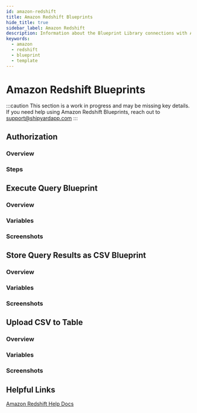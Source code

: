 ```yaml
---
id: amazon-redshift
title: Amazon Redshift Blueprints
hide_title: true
sidebar_label: Amazon Redshift
description: Information about the Blueprint Library connections with Amazon Redshift.
keywords:
  - amazon
  - redshift
  - blueprint
  - template
---
```


# Amazon Redshift Blueprints

:::caution
This section is a work in progress and may be missing key details. If you need help using Amazon Redshift Blueprints, reach out to support@shipyardapp.com
:::

## Authorization

### Overview

### Steps

## Execute Query Blueprint

### Overview

### Variables

### Screenshots

## Store Query Results as CSV Blueprint

### Overview

### Variables

### Screenshots

## Upload CSV to Table

### Overview

### Variables

### Screenshots

## Helpful Links

[Amazon Redshift Help Docs](https://docs.aws.amazon.com/redshift/)
